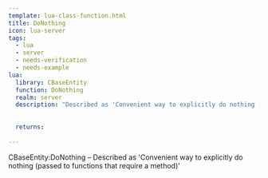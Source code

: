 ```yaml
---
template: lua-class-function.html
title: DoNothing
icon: lua-server
tags:
  - lua
  - server
  - needs-verification
  - needs-example
lua:
  library: CBaseEntity
  function: DoNothing
  realm: server
  description: "Described as 'Convenient way to explicitly do nothing (passed to functions that require a method)'"
  
  
  returns:
    
---
```


<div class="lua__search__keywords">
CBaseEntity:DoNothing &#x2013; Described as 'Convenient way to explicitly do nothing (passed to functions that require a method)'
</div>
